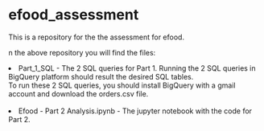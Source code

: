 # efood_assessment
This is a repository for the the assessment for efood. <br>

n the above repository you will find the files:
<li> Part_1_SQL - The 2 SQL queries for Part 1. Running the 2 SQL queries in BigQuery platform should result the desired SQL tables.</li>
To run these 2 SQL queries, you should install BigQuery with a gmail account and download the orders.csv file. <br><br>
<li>Efood - Part 2 Analysis.ipynb - The jupyter notebook with the code for Part 2.</li>
